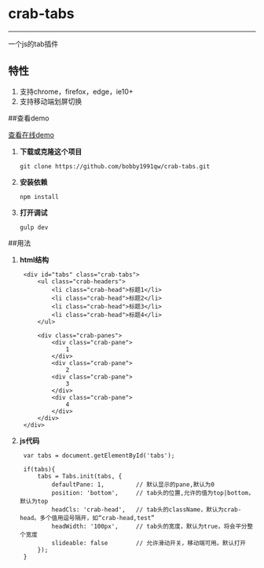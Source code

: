 # crab-tabs
---
一个js的tab插件

## 特性
1. 支持chrome，firefox，edge，ie10+
2. 支持移动端划屏切换

##查看demo

[查看在线demo](https://github.com/bobby1991qw/crab-tabs)

1. **下载或克隆这个项目**

    `git clone https://github.com/bobby1991qw/crab-tabs.git`

2. **安装依赖**

    `npm install`

3. **打开调试**

    `gulp dev`

##用法
1. **html结构**

        <div id="tabs" class="crab-tabs">
            <ul class="crab-headers">
                <li class="crab-head">标题1</li>
                <li class="crab-head">标题2</li>
                <li class="crab-head">标题3</li>
                <li class="crab-head">标题4</li>
            </ul>
    
            <div class="crab-panes">
                <div class="crab-pane">
                    1
                </div>
                <div class="crab-pane">
                    2
                <div class="crab-pane">
                    3
                </div>
                <div class="crab-pane">
                    4
                </div>
            </div>
        </div>
        
2. **js代码**

        var tabs = document.getElementById('tabs');

        if(tabs){
            tabs = Tabs.init(tabs, {
                defaultPane: 1,         // 默认显示的pane,默认为0
                position: 'bottom',     // tab头的位置,允许的值为top|bottom，默认为top
                headCls: 'crab-head',   // tab头的className，默认为crab-head。多个值用逗号隔开，如“crab-head,test”
                headWidth: '100px',     // tab头的宽度，默认为true，将会平分整个宽度
                slideable: false        // 允许滑动开关，移动端可用。默认打开
            });
        }
